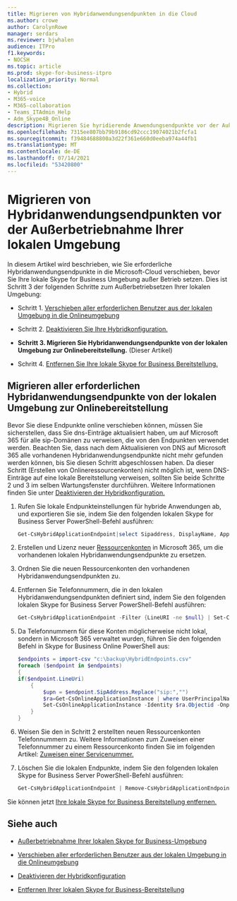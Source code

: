 ```yaml
---
title: Migrieren von Hybridanwendungsendpunkten in die Cloud
ms.author: crowe
author: CarolynRowe
manager: serdars
ms.reviewer: bjwhalen
audience: ITPro
f1.keywords:
- NOCSH
ms.topic: article
ms.prod: skype-for-business-itpro
localization_priority: Normal
ms.collection:
- Hybrid
- M365-voice
- M365-collaboration
- Teams_ITAdmin_Help
- Adm_Skype4B_Online
description: Migrieren Sie hyridierende Anwendungsendpunkte vor der Außerbetriebnahme einer Skype for Business lokalen Umgebung.
ms.openlocfilehash: 7315ee807bb79b9186cd92ccc19074021b2fcfa1
ms.sourcegitcommit: f39484688800a3d22f361e660d0eeba974a44fb1
ms.translationtype: MT
ms.contentlocale: de-DE
ms.lasthandoff: 07/14/2021
ms.locfileid: "53420800"
---
```

# <a name="migrate-hybrid-application-endpoints-before-decommissioning-your-on-premises-environment"></a>Migrieren von Hybridanwendungsendpunkten vor der Außerbetriebnahme Ihrer lokalen Umgebung

In diesem Artikel wird beschrieben, wie Sie erforderliche Hybridanwendungsendpunkte in die Microsoft-Cloud verschieben, bevor Sie Ihre lokale Skype for Business Umgebung außer Betrieb setzen. Dies ist Schritt 3 der folgenden Schritte zum Außerbetriebsetzen Ihrer lokalen Umgebung:

- Schritt 1. [Verschieben aller erforderlichen Benutzer aus der lokalen Umgebung in die Onlineumgebung](decommission-move-on-prem-users.md)

- Schritt 2. [Deaktivieren Sie Ihre Hybridkonfiguration.](cloud-consolidation-disabling-hybrid.md)

- **Schritt 3. Migrieren Sie Hybridanwendungsendpunkte von der lokalen Umgebung zur Onlinebereitstellung.** (Dieser Artikel)

- Schritt 4. [Entfernen Sie Ihre lokale Skype for Business Bereitstellung.](decommission-remove-on-prem.md)


## <a name="migrate-all-required-hybrid-application-endpoints-from-on-premises-to-online"></a>Migrieren aller erforderlichen Hybridanwendungsendpunkte von der lokalen Umgebung zur Onlinebereitstellung

Bevor Sie diese Endpunkte online verschieben können, müssen Sie sicherstellen, dass Sie dns-Einträge aktualisiert haben, um auf Microsoft 365 für alle sip-Domänen zu verweisen, die von den Endpunkten verwendet werden. Beachten Sie, dass nach dem Aktualisieren von DNS auf Microsoft 365 alle vorhandenen Hybridanwendungsendpunkte nicht mehr gefunden werden können, bis Sie diesen Schritt abgeschlossen haben. Da dieser Schritt (Erstellen von Onlineressourcenkonten) nicht möglich ist, wenn DNS-Einträge auf eine lokale Bereitstellung verweisen, sollten Sie beide Schritte 2 und 3 im selben Wartungsfenster durchführen. Weitere Informationen finden Sie unter [Deaktivieren der Hybridkonfiguration.](cloud-consolidation-disabling-hybrid.md)

1. Rufen Sie lokale Endpunkteinstellungen für hybride Anwendungen ab, und exportieren Sie sie, indem Sie den folgenden lokalen Skype for Business Server PowerShell-Befehl ausführen:

   ```PowerShell
   Get-CsHybridApplicationEndpoint|select Sipaddress, DisplayName, ApplicationID, LineUri |Export-Csv -Path "c:\backup\HybridEndpoints.csv"
   ```
2. Erstellen und Lizenz neuer [Ressourcenkonten](/microsoftteams/manage-resource-accounts) in Microsoft 365, um die vorhandenen lokalen Hybridanwendungsendpunkte zu ersetzen.

3. Ordnen Sie die neuen Ressourcenkonten den vorhandenen Hybridanwendungsendpunkten zu.

4. Entfernen Sie Telefonnummern, die in den lokalen Hybridanwendungsendpunkten definiert sind, indem Sie den folgenden lokalen Skype for Business Server PowerShell-Befehl ausführen:

   ```PowerShell
   Get-CsHybridApplicationEndpoint -Filter {LineURI -ne $null} | Set-CsHybridApplicationEndpoint -LineURI ""
   ```
5. Da Telefonnummern für diese Konten möglicherweise nicht lokal, sondern in Microsoft 365 verwaltet wurden, führen Sie den folgenden Befehl in Skype for Business Online PowerShell aus:

   ```PowerShell
   $endpoints = import-csv "c:\backup\HybridEndpoints.csv"
   foreach ($endpoint in $endpoints)
   {
   if($endpoint.LineUri)
       {
           $upn = $endpoint.SipAddress.Replace("sip:","")
           $ra=Get-CsOnlineApplicationInstance | where UserPrincipalName -eq $upn 
           Set-CsOnlineApplicationInstance -Identity $ra.Objectid -OnpremPhoneNumber ""
       }
   }
   ```

6. Weisen Sie den in Schritt 2 erstellten neuen Ressourcenkonten Telefonnummern zu. Weitere Informationen zum Zuweisen einer Telefonnummer zu einem Ressourcenkonto finden Sie im folgenden Artikel: [Zuweisen einer Servicenummer.](/microsoftteams/manage-resource-accounts#assign-a-service-number)

7. Löschen Sie die lokalen Endpunkte, indem Sie den folgenden lokalen Skype for Business Server PowerShell-Befehl ausführen:

   ```PowerShell
   Get-CsHybridApplicationEndpoint | Remove-CsHybridApplicationEndpoint
   ```
Sie können jetzt [Ihre lokale Skype for Business Bereitstellung entfernen.](decommission-remove-on-prem.md)

## <a name="see-also"></a>Siehe auch

- [Außerbetriebnahme Ihrer lokalen Skype for Business-Umgebung](decommission-on-prem-overview.md)

- [Verschieben aller erforderlichen Benutzer aus der lokalen Umgebung in die Onlineumgebung](decommission-move-on-prem-users.md)

- [Deaktivieren der Hybridkonfiguration](cloud-consolidation-disabling-hybrid.md)

- [Entfernen Ihrer lokalen Skype for Business-Bereitstellung](decommission-remove-on-prem.md)




